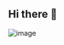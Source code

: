 ## Hi there 👋
![image]({[BadgeURLHere](https://img.shields.io/badge/Telegram-2CA5E0?style=for-the-badge&logo=telegram&logoColor=white)})
<!--
**kristrex/kristrex** is a ✨ _special_ ✨ repository because its `README.md` (this file) appears on your GitHub profile.
Here are some ideas to get you started:

- 🔭 I’m currently working on ...
- 🌱 I’m currently learning ...
- 👯 I’m looking to collaborate on ...
- 🤔 I’m looking for help with ...
- 💬 Ask me about ...
- 📫 How to reach me: ...
- 😄 Pronouns: ...
- ⚡ Fun fact: ...
-->
